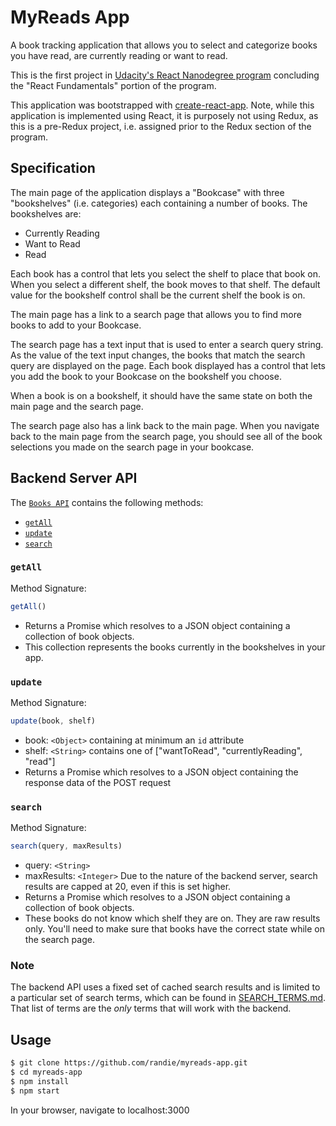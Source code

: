 # MyReads App

A book tracking application that allows you to select and categorize books you have read, are currently reading or want to read.

This is the first project in [Udacity's React Nanodegree program](https://www.udacity.com/course/react-nanodegree--nd019) concluding the "React Fundamentals" portion of the program.

This application was bootstrapped with [create-react-app](https://github.com/facebookincubator/create-react-app). Note, while this application is implemented using React, it is purposely not using Redux, as this is a pre-Redux project, i.e. assigned prior to the Redux section of the program.

## Specification

The main page of the application displays a "Bookcase" with three "bookshelves" (i.e. categories) each containing a number of books. The bookshelves are:

* Currently Reading
* Want to Read
* Read

Each book has a control that lets you select the shelf to place that book on. When you select a different shelf, the book moves to that shelf. The default value for the bookshelf control shall be the current shelf the book is on.

The main page has a link to a search page that allows you to find more books to add to your Bookcase.

The search page has a text input that is used to enter a search query string. As the value of the text input changes, the books that match the search query are displayed on the page. Each book displayed has a control that lets you add the book to your Bookcase on the bookshelf you choose.

When a book is on a bookshelf, it should have the same state on both the main page and the search page.

The search page also has a link back to the main page.
When you navigate back to the main page from the search page, you should see all of the book selections you made on the search page in your bookcase.


## Backend Server API

The [`Books API`](src/BooksAPI.js) contains the following methods:

* [`getAll`](#getall)
* [`update`](#update)
* [`search`](#search)

### `getAll`

Method Signature:

```js
getAll()
```

* Returns a Promise which resolves to a JSON object containing a collection of book objects.
* This collection represents the books currently in the bookshelves in your app.

### `update`

Method Signature:

```js
update(book, shelf)
```

* book: `<Object>` containing at minimum an `id` attribute
* shelf: `<String>` contains one of ["wantToRead", "currentlyReading", "read"]
* Returns a Promise which resolves to a JSON object containing the response data of the POST request

### `search`

Method Signature:

```js
search(query, maxResults)
```

* query: `<String>`
* maxResults: `<Integer>` Due to the nature of the backend server, search results are capped at 20, even if this is set higher.
* Returns a Promise which resolves to a JSON object containing a collection of book objects.
* These books do not know which shelf they are on. They are raw results only. You'll need to make sure that books have the correct state while on the search page.

### Note
The backend API uses a fixed set of cached search results and is limited to a particular set of search terms, which can be found in [SEARCH_TERMS.md](SEARCH_TERMS.md). That list of terms are the _only_ terms that will work with the backend.

## Usage

```bash
$ git clone https://github.com/randie/myreads-app.git
$ cd myreads-app
$ npm install
$ npm start
```

In your browser, navigate to localhost:3000

